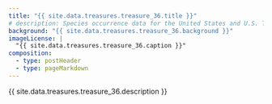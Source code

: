 ```yaml
---
title: "{{ site.data.treasures.treasure_36.title }}"
# description: Species occurrence data for the United States and U.S. Territories.
background: "{{ site.data.treasures.treasure_36.background }}"
imageLicense: |
  "{{ site.data.treasures.treasure_36.caption }}"
composition:
  - type: postHeader
  - type: pageMarkdown
---
```


{{ site.data.treasures.treasure_36.description }}